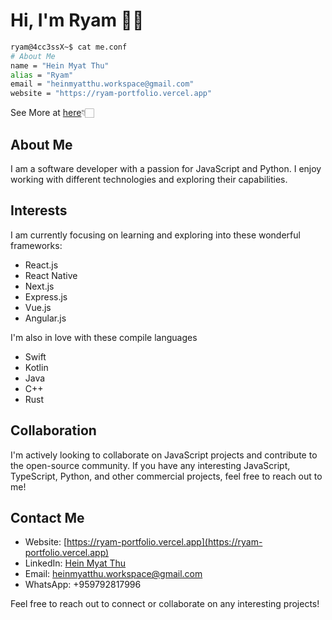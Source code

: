 # Hi, I'm Ryam 👋🏻
```bash
ryam@4cc3ssX~$ cat me.conf
# About Me
name = "Hein Myat Thu"
alias = "Ryam"
email = "heinmyatthu.workspace@gmail.com"
website = "https://ryam-portfolio.vercel.app"
```
See More at [here](#about-me)👇🏻

## About Me
I am a software developer with a passion for JavaScript and Python. I enjoy working with different technologies and exploring their capabilities.

## Interests
I am currently focusing on learning and exploring into these wonderful frameworks:
- React.js
- React Native
- Next.js
- Express.js
- Vue.js
- Angular.js

I'm also in love with these compile languages
- Swift
- Kotlin
- Java
- C++
- Rust

## Collaboration
I'm actively looking to collaborate on JavaScript projects and contribute to the open-source community. If you have any interesting JavaScript, TypeScript, Python, and other commercial projects, feel free to reach out to me!

## Contact Me
- Website: [https://ryam-portfolio.vercel.app](https://ryam-portfolio.vercel.app)
- LinkedIn: [Hein Myat Thu](https://www.linkedin.com/in/heinmyatthu/)
- Email: [heinmyatthu.workspace@gmail.com](mailto:heinmyatthu.workspace@gmail.com)
- WhatsApp: +959792817996

Feel free to reach out to connect or collaborate on any interesting projects!
<!---
4cc3ssX/4cc3ssX is a ✨ special ✨ repository because its `README.md` (this file) appears on your GitHub profile.
You can click the Preview link to take a look at your changes.
--->
